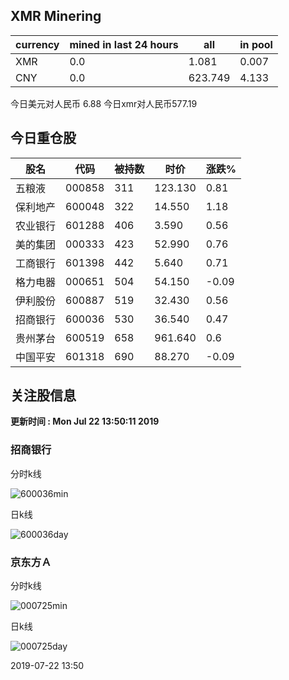 ## XMR Minering

|currency|mined in last 24 hours|all|in pool|
|---|---|---|---|
|XMR|0.0|1.081|0.007|
|CNY|0.0|623.749|4.133|

今日美元对人民币 6.88	今日xmr对人民币577.19


## 今日重仓股 

|股名|代码|被持数|时价|涨跌%|
|---|---|---|---|---|
|五粮液|000858|311|123.130|0.81|
|保利地产|600048|322|14.550|1.18|
|农业银行|601288|406|3.590|0.56|
|美的集团|000333|423|52.990|0.76|
|工商银行|601398|442|5.640|0.71|
|格力电器|000651|504|54.150|-0.09|
|伊利股份|600887|519|32.430|0.56|
|招商银行|600036|530|36.540|0.47|
|贵州茅台|600519|658|961.640|0.6|
|中国平安|601318|690|88.270|-0.09|

## 关注股信息
**更新时间 : Mon Jul 22 13:50:11 2019**
### 招商银行 
分时k线

![600036min](http://image.sinajs.cn/newchart/min/n/sh600036.gif)

日k线

![600036day](http://image.sinajs.cn/newchart/daily/n/sh600036.gif)

### 京东方Ａ 
分时k线

![000725min](http://image.sinajs.cn/newchart/min/n/sz000725.gif)

日k线

![000725day](http://image.sinajs.cn/newchart/daily/n/sz000725.gif)

2019-07-22 13:50
